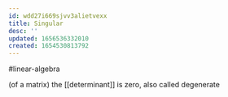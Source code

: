 ```yaml
---
id: wdd27i669sjvv3alietvexx
title: Singular
desc: ''
updated: 1656536332010
created: 1654530813792
---
```

#linear-algebra 

(of a matrix) the [[determinant]] is zero, also called degenerate
